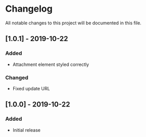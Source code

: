 # Changelog
All notable changes to this project will be documented in this file.

## [1.0.1] - 2019-10-22
### Added
- Attachment element styled correctly

### Changed
- Fixed update URL

## [1.0.0] - 2019-10-22
### Added
- Initial release